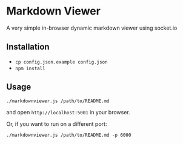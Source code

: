 # Markdown Viewer
A very simple in-browser dynamic markdown viewer using socket.io

## Installation
- `cp config.json.example config.json`
- `npm install`

## Usage
`./markdownviewer.js /path/to/README.md`

and open `http://localhost:5001` in your browser.

Or, if you want to run on a different port:

`./markdownviewer.js /path/to/README.md -p 6000`
